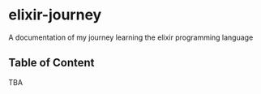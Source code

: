 # elixir-journey
A documentation of my journey learning the elixir programming language

## Table of Content
TBA

